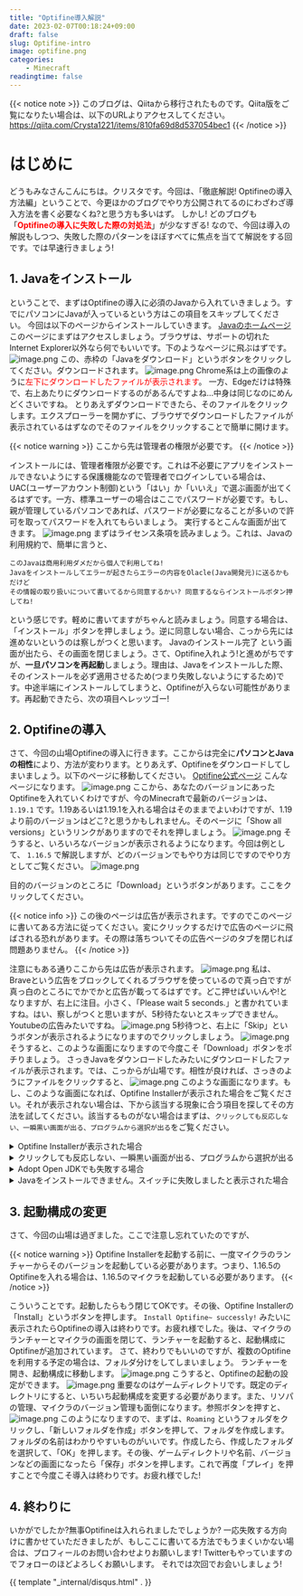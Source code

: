 ```yaml
---
title: "Optifine導入解説"
date: 2023-02-07T00:18:24+09:00
draft: false
slug: Optifine-intro
image: optifine.png
categories:
    - Minecraft
readingtime: false
---
```

{{< notice note >}}
このブログは、Qiitaから移行されたものです。Qiita版をご覧になりたい場合は、以下のURLよりアクセスしてください。  
https://qiita.com/Crysta1221/items/810fa69d8d537054bec1
{{< /notice >}}

# はじめに
どうもみなさんこんにちは。クリスタです。今回は、「徹底解説! Optifineの導入方法編」ということで、今更ほかのブログでやり方公開されてるのにわざわざ導入方法を書く必要なくね?と思う方も多いはず。
しかし! どのブログも「<font color="Red">**Optifineの導入に失敗した際の対処法**</font>」が少なすぎる!
なので、今回は導入の解説もしつつ、失敗した際のパターンをほぼすべてに焦点を当てて解説をする回です。では早速行きましょう!

## 1. Javaをインストール
ということで、まずはOptifineの導入に必須のJavaから入れていきましょう。すでにパソコンにJavaが入っているという方はこの項目をスキップしてください。
今回は以下のページからインストールしていきます。
[Javaのホームページ](https://www.java.com/ja/download/)
このページにまずはアクセスしましょう。ブラウザは、サポートの切れたInternet Explorer以外なら何でもいいです。下のようなページに飛ぶはずです。
![image.png](https://qiita-image-store.s3.ap-northeast-1.amazonaws.com/0/2467860/713b6a8f-44fe-a522-d997-4c98c4b8ae39.png)
この、赤枠の「Javaをダウンロード」というボタンをクリックしてください。ダウンロードされます。
![image.png](https://qiita-image-store.s3.ap-northeast-1.amazonaws.com/0/2467860/798bd9dc-c2f2-a6f6-f73c-f33cd431110f.png)
Chrome系は上の画像のように<font color="red">左下にダウンロードしたファイルが表示されます</font>。
一方、Edgeだけは特殊で、右上あたりにダウンロードするのがあるんですよね...中身は同じなのにめんどくさいですね。
とりあえずダウンロードできたら、そのファイルをクリックします。エクスプローラーを開かずに、ブラウザでダウンロードしたファイルが表示されているはずなのでそのファイルをクリックすることで簡単に開けます。

{{< notice warning >}}
ここから先は管理者の権限が必要です。
{{< /notice >}}

インストールには、管理者権限が必要です。これは不必要にアプリをインストールできないようにする保護機能なので管理者でログインしている場合は、UAC(ユーザーアカウント制御)という「はい」か「いいえ」で選ぶ画面が出てくるはずです。一方、標準ユーザーの場合はここでパスワードが必要です。もし、親が管理しているパソコンであれば、パスワードが必要になることが多いので許可を取ってパスワードを入れてもらいましょう。
実行するとこんな画面が出てきます。
![image.png](https://qiita-image-store.s3.ap-northeast-1.amazonaws.com/0/2467860/545c32c6-e38c-0a71-4526-6e619a54c5c9.png)
まずはライセンス条項を読みましょう。これは、Javaの利用規約で、簡単に言うと、
```
このJavaは商用利用ダメだから個人で利用してね! 
Javaをインストールしてエラーが起きたらエラーの内容をOlacle(Java開発元)に送るかもだけど
その情報の取り扱いについて書いてるから同意するかい? 同意するならインストールボタン押してね!
```
という感じです。軽めに書いてますがちゃんと読みましょう。同意する場合は、「インストール」ボタンを押しましょう。逆に同意しない場合、こっから先には進めないというのは察しがつくと思います。
Javaのインストール完了 という画面が出たら、その画面を閉じましょう。さて、Optifine入れよう!と進めがちですが、**一旦パソコンを再起動**しましょう。理由は、Javaをインストールした際、そのインストールを必ず適用させるため(つまり失敗しないようにするため)です。中途半端にインストールしてしまうと、Optifineが入らない可能性があります。再起動できたら、次の項目へレッツゴー!

## 2. Optifineの導入
さて、今回の山場Optifineの導入に行きます。ここからは完全に**パソコンとJavaの相性**により、方法が変わります。とりあえず、Optifineをダウンロードしてしまいましょう。以下のページに移動してください。
[Optifine公式ページ](https://optifine.net/downloads)
こんなページになります。
![image.png](https://qiita-image-store.s3.ap-northeast-1.amazonaws.com/0/2467860/31f46862-7d6f-c448-e343-c76ae0313651.png)
ここから、あなたのバージョンにあったOptifineを入れていくわけですが、今のMinecraftで最新のバージョンは、 `1.19.1` です。1.19あるいは1.19.1を入れる場合はそのままでよいわけですが、1.19より前のバージョンはどこ?と思うかもしれません。そのページに「Show all versions」というリンクがありますのでそれを押しましょう。
![image.png](https://qiita-image-store.s3.ap-northeast-1.amazonaws.com/0/2467860/1757c2d6-b8d8-9f3f-789f-24c4647be000.png)
そうすると、いろいろなバージョンが表示されるようになります。今回は例として、 `1.16.5` で解説しますが、どのバージョンでもやり方は同じですのでやり方としてご覧ください。
![image.png](https://qiita-image-store.s3.ap-northeast-1.amazonaws.com/0/2467860/e7762219-ddde-9562-a24a-30e031b9ba90.png)

目的のバージョンのところに「Download」というボタンがあります。ここをクリックしてください。

{{< notice info >}}
この後のページは広告が表示されます。ですのでこのページに書いてある方法に従ってください。変にクリックするだけで広告のページに飛ばされる恐れがあります。その際は落ちついてその広告ページのタブを閉じれば問題ありません。
{{< /notice >}}


注意にもある通りここから先は広告が表示されます。
![image.png](https://qiita-image-store.s3.ap-northeast-1.amazonaws.com/0/2467860/7a6d9d6c-345b-2eed-0a09-615baf2d2211.png)
私は、Braveという広告をブロックしてくれるブラウザを使っているので真っ白ですが真っ白のところにでかでかと広告が載ってるはずです。どこ押せばいいんや!となりますが、右上に注目。小さく、「Please wait 5 seconds.」と書かれていますね。はい、察しがつくと思いますが、5秒待たないとスキップできません。Youtubeの広告みたいですね。
![image.png](https://qiita-image-store.s3.ap-northeast-1.amazonaws.com/0/2467860/05bb40de-a61b-fbb1-6ad9-f7a25baac877.png)
5秒待つと、右上に「Skip」というボタンが表示されるようになりますのでクリックしましょう。
![image.png](https://qiita-image-store.s3.ap-northeast-1.amazonaws.com/0/2467860/ad635e17-6dbd-2018-d28f-b3a5ee14676f.png)
そうすると、このような画面になりますので今度こそ「Download」ボタンをポチりましょう。
さっきJavaをダウンロードしたみたいにダウンロードしたファイルが表示されます。では、こっからが山場です。相性が良ければ、さっきのようにファイルをクリックすると、
![image.png](https://qiita-image-store.s3.ap-northeast-1.amazonaws.com/0/2467860/c952bc13-d76b-3a50-2d65-46ba0ed79ae7.png)
このような画面になります。もし、このような画面になれば、Optifine Installerが表示された場合をご覧ください。それが表示されない場合は、下から該当する現象に合う項目を探してその方法を試してください。該当するものがない場合はまずは、`クリックしても反応しない、一瞬黒い画面が出る、プログラムから選択が出る`をご覧ください。

<details><summary>Optifine Installerが表示された場合</summary>

成功です! やりましたね! [3.起動構成の変更](#3-起動構成の変更) に移動して、残りの設定を済ませてしまいましょう。

</details>

<details><summary>クリックしても反応しない、一瞬黒い画面が出る、プログラムから選択が出る</summary>

残念ながら、Javaとの相性が良くないようです。JDKを入れてみましょう。今回は、Adopt Open JDKというものを使います。本当は、Olacle のOpen JDKを使ってもいいのですが、Javaのバージョン管理が簡単なAdopt Open JDKがおすすめなのでこちらで。
[Adopt Open JDKのページ](https://adoptopenjdk.net/)
![image.png](https://qiita-image-store.s3.ap-northeast-1.amazonaws.com/0/2467860/b42a2f1f-7fdb-2798-2e59-fece4d1d26d7.png)
このページに移動したら、まずは、1. Choose a version という項目があるので、それを一番下の「Open JDK 16(Latest)」にします。「Open JDK 16(Latest)」をクリックすると、選択できます。2はそのままでOKです。
![image.png](https://qiita-image-store.s3.ap-northeast-1.amazonaws.com/0/2467860/cfee6388-4859-f5db-b9de-fc040f0a1067.png)
上のようになったら、あとは赤枠のボタンを押してください。
![image.png](https://qiita-image-store.s3.ap-northeast-1.amazonaws.com/0/2467860/f48b6353-8d3e-d032-dfa4-2af68fe343aa.png)
今度はこんなページに飛ばされます。少し下にスクロールして下の画像と同じ場所まで移動してください。
Windowsの場合は、Windows x64 というものを探します。ここではWindowsで説明します。Mac、Linuxの場合も同様に探してください。
![image.png](https://qiita-image-store.s3.ap-northeast-1.amazonaws.com/0/2467860/f13ca58a-8692-8680-b224-411fe8c501c9.png)
Windowsの場合、上の画面まで行けたら、「Msi」というボタンを押してください。Msiというのはインストーラのことで、自動でJavaを入れてくれる便利なものです。ZipはインストールするものでなくJavaをそのままZipにしただけのものです。クリックすると、1.同様にダウンロードされます。またそれをクリックして実行します。
これも管理者権限が必要です。実行すると、以下の画面になります。
![image.png](https://qiita-image-store.s3.ap-northeast-1.amazonaws.com/0/2467860/2ca5c7c9-f392-ec2c-f3e2-225d0421f8fc.png)
Adopt Open JDK 11の画面ですが、16も変わりはありません。「次へ」をクリックします。
![image.png](https://qiita-image-store.s3.ap-northeast-1.amazonaws.com/0/2467860/c00c8ba4-160e-1e96-5dbe-4bff5e9bad20.png)
まず、`Set JAVA_HOME variable` を有効にします。×ボタンをクリックして、`ローカルハードドライブにインストール` をクリックして有効にします。
次に、その下、`JavaSoft(Olacle) registory keys` も同じようにしてローカルハードドライブにインストールにしてください。その後、「次へ」をクリックし、その後「インストール」をクリックしてください。
これで、Adopt Open JDKがインストールされます。インストール完了と表示されたらまたパソコンを再起動します。再起動後、エクスプローラーを開きます。その後、ダウンロードをクリックします。
![image.png](https://qiita-image-store.s3.ap-northeast-1.amazonaws.com/0/2467860/67b4924b-634b-9a87-9f7d-080af7bb4584.png)
その中にある、「Optifine～」で始まるファイルを探します。
![image.png](https://qiita-image-store.s3.ap-northeast-1.amazonaws.com/0/2467860/51e81979-05ad-f00f-fdc3-2619ff793ab9.png)
見つかったらダブルクリックして開きます。もし、成功していれば、2.Optifineの導入の一番下にある画像のようなものが表示されるはずです。それでもダメな場合、次の項目「Adopt Open JDKでも失敗する」を参照してください。
</details>

<details><summary>Adopt Open JDKでも失敗する場合</summary>

今後はコマンドプロンプトを使います。前提として、Javaのインストールが完了していることです。
まずは、WindowsキーあるいはWindowsの画面の左下にあるスタートボタンを押します。その後、`cmd` と入れると、`Windows コマンドプロンプト`というのが検索に引っ掛かりますのでそれをクリックするか、「開く」で開いてください。
![image.png](https://qiita-image-store.s3.ap-northeast-1.amazonaws.com/0/2467860/63a55130-25bf-0090-76bb-349ac8baafb6.png)
こんなちょっとかっちょいい画面が出てきましたか? そうしたら、試しにどのように使うかデモンストレーション代わりに以下のコマンドを入れてみましょう。
```bat
java -version
```
入れたら、Enterで実行します。そうすると、Javaのバージョンが表示されるはずです。私の場合、
```cs
openjdk version "16.0.2" 2021-07-20
OpenJDK Runtime Environment Temurin-16.0.2+7 (build 16.0.2+7)
OpenJDK 64-Bit Server VM Temurin-16.0.2+7 (build 16.0.2+7, mixed mode, sharing)
```
と表示されます。`'java' は、内部コマンドまたは外部コマンド、操作可能なプログラムまたはバッチ ファイルとして認識されていません。` と表示された場合、まずJavaのインストールをしていないか、失敗しているかの2択ですのでインストール/再インストールをしましょう。再インストールは一度Javaをアンインストールしてから再度インストールすることです。もし、Javaのバージョンが表示されたら、次は以下のコマンドを入れましょう。
```bat
java -jar
```
これを入れたら、`-jar`の後にスペースを押してください。その後、Optifineのファイルをコマンドプロンプトの画面にドロップします。どうドロップするか。Optifineのファイルをクリックしたまま、コマンドプロンプトの画面までマウスカーソルを移動させ、コマンドプロンプトの画面のどこかにマウスカーソルが来たら、離します。そうすると全体のコマンドは以下のようになるはずです。
```bat
java -jar c:\Users\<パソコンのユーザ名>\Downloads\Optifine~ .jar
```
こうなってたらOKです。Enterを押してください。そうすると、2.Optifineの導入の一番下のOptifine Installerという画面が出るはずです。
もし、これをやっても無理!という場合はコメント欄に「やったこと」を記述し可能であればスクショを添付していただくと説明します。
</details>

<details><summary>Javaをインストールできません。スイッチに失敗しましたと表示された場合</summary>

Javaのインストールが完了していないまま続行したためJarファイルを開けなくなっています。一度コントロールパネルからJavaをアンインストールし、再度インストールしてみてください。

</details>

## 3. 起動構成の変更
さて、今回の山場は過ぎました。ここで注意し忘れていたのですが、

{{< notice warning >}}
Optifine Installerを起動する前に、一度マイクラのランチャーからそのバージョンを起動している必要があります。つまり、1.16.5のOptifineを入れる場合は、1.16.5のマイクラを起動している必要があります。
{{< /notice >}}

こういうことです。起動したらもう閉じてOKです。その後、Optifine Installerの「Install」というボタンを押します。 `Install Optifine~ successly!` みたいに表示されたらOptifineの導入は終わりです。お疲れ様でした。後は、マイクラのランチャーとマイクラの画面を閉じて、ランチャーを起動すると、起動構成にOptifineが追加されています。
さて、終わりでもいいのですが、複数のOptifineを利用する予定の場合は、フォルダ分けをしてしまいましょう。
ランチャーを開き、起動構成に移動します。
![image.png](https://qiita-image-store.s3.ap-northeast-1.amazonaws.com/0/2467860/e410c52b-0131-1ae1-aede-bd10d35ec02a.png)
こうすると、Optifineの起動の設定ができます。
![image.png](https://qiita-image-store.s3.ap-northeast-1.amazonaws.com/0/2467860/82114994-8b85-ac56-00b2-63e86dc9913f.png)
重要なのはゲームディレクトリです。既定のディレクトリにすると、いちいち起動構成を変更する必要があります。また、リソパの管理、マイクラのバージョン管理も面倒になります。参照ボタンを押すと、
![image.png](https://qiita-image-store.s3.ap-northeast-1.amazonaws.com/0/2467860/e5556680-b2bb-21f6-503f-b60f6e59cb98.png)
このようになりますので、まずは、`Roaming` というフォルダをクリックし、「新しいフォルダを作成」ボタンを押して、フォルダを作成します。フォルダの名前はわかりやすいものがいいです。作成したら、作成したフォルダを選択して、「OK」を押します。その後、ゲームディレクトリや名前、バージョンなどの画面になったら「保存」ボタンを押します。これで再度「プレイ」を押すことで今度こそ導入は終わりです。お疲れ様でした!

## 4. 終わりに
いかがでしたか?無事Optifineは入れられましたでしょうか? 一応失敗する方向けに書かせていただきましたが、もしここに書いてる方法でもうまくいかない場合は、プロフィールのお問い合わせよりお願いします! Twitterもやっていますのでフォローのほどよろしくお願いします。
それでは次回でお会いしましょう!

{{ template "_internal/disqus.html" . }}